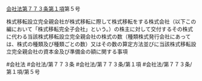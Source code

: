 [会社法第７７３条第１項](会社法＿＿＿＿第７７３条第１項)第５号

株式移転設立完全親会社が株式移転に際して株式移転をする株式会社（以下この編において「株式移転完全子会社」という。）の株主に対して交付するその株式に代わる当該株式移転設立完全親会社の株式の数（種類株式発行会社にあっては、株式の種類及び種類ごとの数）又はその数の算定方法並びに当該株式移転設立完全親会社の資本金及び準備金の額に関する事項


#会社法
#会社法/第７７３条
#会社法/第７７３条/第１項
#会社法/第７７３条/第１項/第５号
